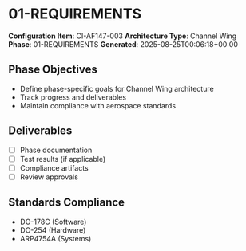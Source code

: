 # 01-REQUIREMENTS

**Configuration Item**: CI-AF147-003
**Architecture Type**: Channel Wing
**Phase**: 01-REQUIREMENTS
**Generated**: 2025-08-25T00:06:18+00:00

## Phase Objectives
- Define phase-specific goals for Channel Wing architecture
- Track progress and deliverables
- Maintain compliance with aerospace standards

## Deliverables
- [ ] Phase documentation
- [ ] Test results (if applicable)
- [ ] Compliance artifacts
- [ ] Review approvals

## Standards Compliance
- DO-178C (Software)
- DO-254 (Hardware)
- ARP4754A (Systems)
